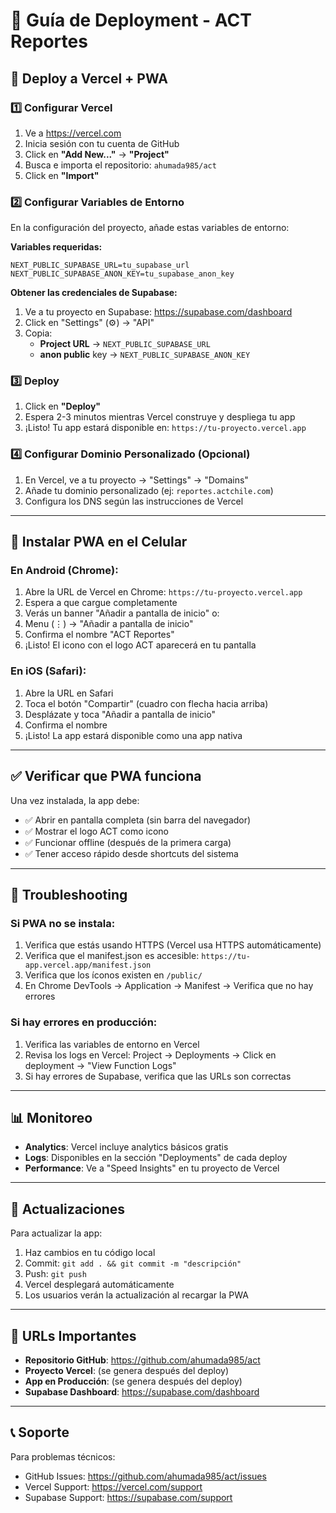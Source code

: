 # 🚀 Guía de Deployment - ACT Reportes

## 📱 Deploy a Vercel + PWA

### 1️⃣ Configurar Vercel

1. Ve a https://vercel.com
2. Inicia sesión con tu cuenta de GitHub
3. Click en **"Add New..."** → **"Project"**
4. Busca e importa el repositorio: `ahumada985/act`
5. Click en **"Import"**

### 2️⃣ Configurar Variables de Entorno

En la configuración del proyecto, añade estas variables de entorno:

**Variables requeridas:**
```
NEXT_PUBLIC_SUPABASE_URL=tu_supabase_url
NEXT_PUBLIC_SUPABASE_ANON_KEY=tu_supabase_anon_key
```

**Obtener las credenciales de Supabase:**
1. Ve a tu proyecto en Supabase: https://supabase.com/dashboard
2. Click en "Settings" (⚙️) → "API"
3. Copia:
   - **Project URL** → `NEXT_PUBLIC_SUPABASE_URL`
   - **anon public** key → `NEXT_PUBLIC_SUPABASE_ANON_KEY`

### 3️⃣ Deploy

1. Click en **"Deploy"**
2. Espera 2-3 minutos mientras Vercel construye y despliega tu app
3. ¡Listo! Tu app estará disponible en: `https://tu-proyecto.vercel.app`

### 4️⃣ Configurar Dominio Personalizado (Opcional)

1. En Vercel, ve a tu proyecto → "Settings" → "Domains"
2. Añade tu dominio personalizado (ej: `reportes.actchile.com`)
3. Configura los DNS según las instrucciones de Vercel

---

## 📱 Instalar PWA en el Celular

### En Android (Chrome):

1. Abre la URL de Vercel en Chrome: `https://tu-proyecto.vercel.app`
2. Espera a que cargue completamente
3. Verás un banner "Añadir a pantalla de inicio" o:
4. Menu (⋮) → "Añadir a pantalla de inicio"
5. Confirma el nombre "ACT Reportes"
6. ¡Listo! El icono con el logo ACT aparecerá en tu pantalla

### En iOS (Safari):

1. Abre la URL en Safari
2. Toca el botón "Compartir" (cuadro con flecha hacia arriba)
3. Desplázate y toca "Añadir a pantalla de inicio"
4. Confirma el nombre
5. ¡Listo! La app estará disponible como una app nativa

---

## ✅ Verificar que PWA funciona

Una vez instalada, la app debe:

- ✅ Abrir en pantalla completa (sin barra del navegador)
- ✅ Mostrar el logo ACT como icono
- ✅ Funcionar offline (después de la primera carga)
- ✅ Tener acceso rápido desde shortcuts del sistema

---

## 🔧 Troubleshooting

### Si PWA no se instala:

1. Verifica que estás usando HTTPS (Vercel usa HTTPS automáticamente)
2. Verifica que el manifest.json es accesible: `https://tu-app.vercel.app/manifest.json`
3. Verifica que los íconos existen en `/public/`
4. En Chrome DevTools → Application → Manifest → Verifica que no hay errores

### Si hay errores en producción:

1. Verifica las variables de entorno en Vercel
2. Revisa los logs en Vercel: Project → Deployments → Click en deployment → "View Function Logs"
3. Si hay errores de Supabase, verifica que las URLs son correctas

---

## 📊 Monitoreo

- **Analytics**: Vercel incluye analytics básicos gratis
- **Logs**: Disponibles en la sección "Deployments" de cada deploy
- **Performance**: Ve a "Speed Insights" en tu proyecto de Vercel

---

## 🔄 Actualizaciones

Para actualizar la app:

1. Haz cambios en tu código local
2. Commit: `git add . && git commit -m "descripción"`
3. Push: `git push`
4. Vercel desplegará automáticamente
5. Los usuarios verán la actualización al recargar la PWA

---

## 🎯 URLs Importantes

- **Repositorio GitHub**: https://github.com/ahumada985/act
- **Proyecto Vercel**: (se genera después del deploy)
- **App en Producción**: (se genera después del deploy)
- **Supabase Dashboard**: https://supabase.com/dashboard

---

## 📞 Soporte

Para problemas técnicos:
- GitHub Issues: https://github.com/ahumada985/act/issues
- Vercel Support: https://vercel.com/support
- Supabase Support: https://supabase.com/support
